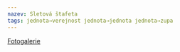 ```yaml
---
nazev: Sletová štafeta
tags: jednota→verejnost jednota→jednota jednota→zupa
---
```


[Fotogalerie](https://photos.app.goo.gl/BNUJHjcoxVBicWbK2)